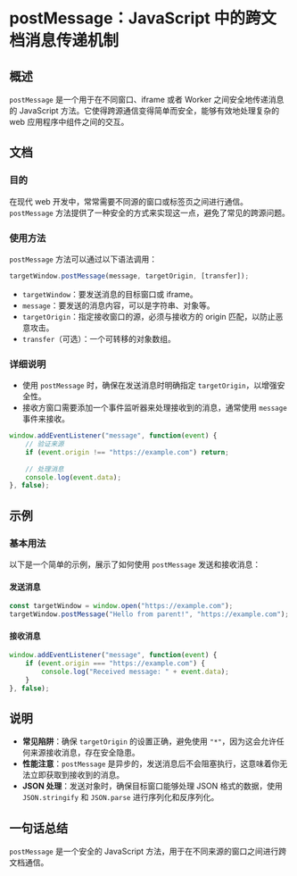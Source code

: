 <!--
Meta Description: # postMessage：JavaScript 中的跨文档消息传递机制 ## 概述 `postMessage` 是一个用于在不同窗口、iframe 或者 Worker 之间安全地传递消息的 JavaScript 方法。它使得跨源通信变得简单而安全，能够有效地处理复杂的 web 应用程序中组件之间的...
Meta Keywords: postmessage, javascript, message, event, targetwindow
-->

# postMessage：JavaScript 中的跨文档消息传递机制

## 概述
`postMessage` 是一个用于在不同窗口、iframe 或者 Worker 之间安全地传递消息的 JavaScript 方法。它使得跨源通信变得简单而安全，能够有效地处理复杂的 web 应用程序中组件之间的交互。

## 文档
### 目的
在现代 web 开发中，常常需要不同源的窗口或标签页之间进行通信。`postMessage` 方法提供了一种安全的方式来实现这一点，避免了常见的跨源问题。

### 使用方法
`postMessage` 方法可以通过以下语法调用：

```javascript
targetWindow.postMessage(message, targetOrigin, [transfer]);
```

- `targetWindow`：要发送消息的目标窗口或 iframe。
- `message`：要发送的消息内容，可以是字符串、对象等。
- `targetOrigin`：指定接收窗口的源，必须与接收方的 origin 匹配，以防止恶意攻击。
- `transfer`（可选）：一个可转移的对象数组。

### 详细说明
- 使用 `postMessage` 时，确保在发送消息时明确指定 `targetOrigin`，以增强安全性。
- 接收方窗口需要添加一个事件监听器来处理接收到的消息，通常使用 `message` 事件来接收。

```javascript
window.addEventListener("message", function(event) {
    // 验证来源
    if (event.origin !== "https://example.com") return; 
   
    // 处理消息
    console.log(event.data);
}, false);
```

## 示例
### 基本用法
以下是一个简单的示例，展示了如何使用 `postMessage` 发送和接收消息：

#### 发送消息
```javascript
const targetWindow = window.open("https://example.com");
targetWindow.postMessage("Hello from parent!", "https://example.com");
```

#### 接收消息
```javascript
window.addEventListener("message", function(event) {
    if (event.origin === "https://example.com") {
        console.log("Received message: " + event.data);
    }
}, false);
```

## 说明
- **常见陷阱**：确保 `targetOrigin` 的设置正确，避免使用 `"*"`，因为这会允许任何来源接收消息，存在安全隐患。
- **性能注意**：`postMessage` 是异步的，发送消息后不会阻塞执行，这意味着你无法立即获取到接收到的消息。
- **JSON 处理**：发送对象时，确保目标窗口能够处理 JSON 格式的数据，使用 `JSON.stringify` 和 `JSON.parse` 进行序列化和反序列化。

## 一句话总结
`postMessage` 是一个安全的 JavaScript 方法，用于在不同来源的窗口之间进行跨文档通信。